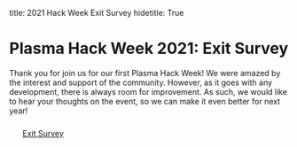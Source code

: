 title: 2021 Hack Week Exit Survey
hidetitle: True

# Plasma Hack Week 2021: Exit Survey

Thank you for join us for our first Plasma Hack Week! We were amazed
by the interest and support of the community. However, as it goes with
any development, there is always room for improvement. As such, we
would like to hear your thoughts on the event, so we can make it even
better for next year!

<div style="width: 100%; margin: 24px">
    <a href=https://docs.google.com/forms/d/e/1FAIpQLSeKNwXWmi0A-RtaYD6RIN1Q2sjFIPKX4Plzy72IPBI0ex2wyg/viewform?usp=sf_link
            class="feature-card feature-link btn-plasmapy-bluegreen"
            style="width: 200px">
        <div>Exit Survey</div>
    </a>
</div>
